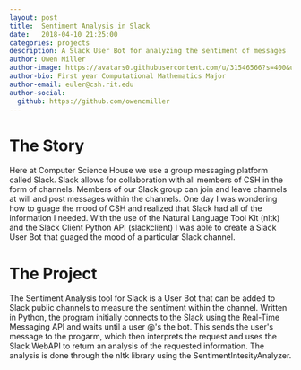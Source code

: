 ```yaml
---
layout: post
title:  Sentiment Analysis in Slack
date:   2018-04-10 21:25:00
categories: projects
description: A Slack User Bot for analyzing the sentiment of messages
author: Owen Miller
author-image: https://avatars0.githubusercontent.com/u/31546566?s=400&u=764d99a094f2c8ee578837b5ab629ad55f213d0e&v=4
author-bio: First year Computational Mathematics Major
author-email: euler@csh.rit.edu
author-social:
  github: https://github.com/owencmiller
---
```

# The Story
Here at Computer Science House we use a group messaging platform called Slack. Slack allows for collaboration with all members of CSH
in the form of channels. Members of our Slack group can join and leave channels at will and post messages within the channels. One day 
I was wondering how to guage the mood of CSH and realized that Slack had all of the information I needed. With the use of the Natural
Language Tool Kit (nltk) and the Slack Client Python API (slackclient) I was able to create a Slack User Bot that guaged the mood
of a particular Slack channel.

# The Project
The Sentiment Analysis tool for Slack is a User Bot that can be added to Slack public channels to measure the sentiment within the channel. Written in Python, the program initially connects to the Slack using the Real-Time Messaging API and waits until a user @'s the bot. This sends the user's message to the progarm, which then interprets the request and uses the Slack WebAPI to return an analysis of the requested information. The analysis is done through the nltk library using the SentimentIntesityAnalyzer. 

